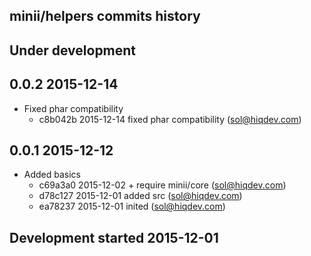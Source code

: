 minii/helpers commits history
-----------------------------

## Under development


## 0.0.2 2015-12-14

- Fixed phar compatibility
    - c8b042b 2015-12-14 fixed phar compatibility (sol@hiqdev.com)

## 0.0.1 2015-12-12

- Added basics
    - c69a3a0 2015-12-02 + require minii/core (sol@hiqdev.com)
    - d78c127 2015-12-01 added src (sol@hiqdev.com)
    - ea78237 2015-12-01 inited (sol@hiqdev.com)

## Development started 2015-12-01

